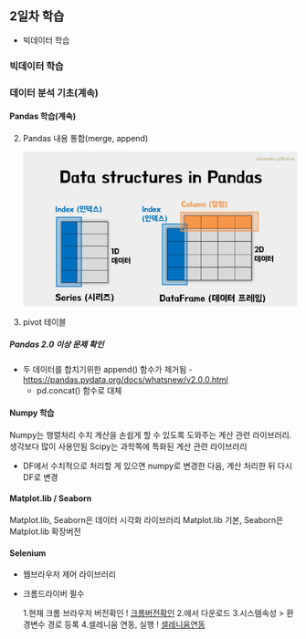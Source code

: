 ## 2일차 학습
- 빅데이터 학습

### 빅데이터 학습

### 데이터 분석 기초(계속)

#### Pandas 학습(계속)
2. Pandas 내용 통합(merge, append)

    ![concat결과](https://raw.githubusercontent.com/hugoMGSung/bigdata-analysis-2024/main/images/ba001.png)
3. pivot 테이블


##### Pandas 2.0 이상 문제 확인
- 두 데이터를 합치기위한 append() 함수가 제거됨
    -https://pandas.pydata.org/docs/whatsnew/v2.0.0.html
    - pd.concat() 함수로 대체

#### Numpy 학습
Numpy는 행렬처리 수치 계산을 손쉽게 할 수 있도록 도와주는 계산 관련 라이브러리. 생각보다 많이 사용안됨
Scipy는 과학쪽에 특화된 계산 관련 라이브러리
- DF에서 수치적으로 처리할 게 있으면 numpy로 변경한 다음, 계산 처리한 뒤 다시 DF로 변경

#### Matplot.lib / Seaborn
Matplot.lib, Seaborn은 데이터 시각화 라이브러리
Matplot.lib 기본, Seaborn은 Matplot.lib 확장버전

#### Selenium
- 웹브라우저 제어 라이브러리
- 크롬드라이버 필수

    1.현재 크롬 브라우저 버전확인
    ! [크롬버전확인](https://raw.githubusercontent.com/hugoMGSung/bigdata-analysis-2024/main/images/ba003.png)
    2.에서 다운로드
    3.시스템속성 > 환경변수 경로 등록
    4.셀레니움 연동, 실행
    ! [셀레니움연동](https://raw.githubusercontent.com/hugoMGSung/bigdata-analysis-2024/main/images/ba004.png)